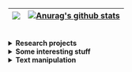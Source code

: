 
| <a href="https://github.com/anuraghazra/github-readme-stats"><img align="center" src="https://github-readme-stats.vercel.app/api/top-langs/?username=frandreoli&hide_border=true&layout=compact&langs_count=20&cache_seconds=21600" /></a> |  <a href="https://github.com/frandreoli/atoms_optical_response"><img align="center" src="https://github-readme-stats.vercel.app/api/pin/?username=frandreoli&repo=atoms_optical_response&hide_border=true&cache_seconds=21600" alt="Anurag's github stats" /></a> |
| ------------- | ------------- |


<br/>
 

<div>

<details>
  <summary><b>Research projects</b></summary>
 
  <ul>
    <br/>
    <li> <img align="center" src="https://img.shields.io/badge/Julia-purple" />  <img align="center" src="https://img.shields.io/badge/Mathematica-red" /> <b> <a href="https://github.com/frandreoli/atoms_optical_response">atoms_optical_response</a>. </b>Steady-state, optical response of large-scale systems of atomic emitters. Coded in Julia, optimized for multi-threading. A Mathematica notebook is provided to dynamically visualize the data.</li>
    <li> <img align="center" src="https://img.shields.io/badge/Julia-purple" /> <b> <a href="https://github.com/frandreoli/atoms_optical_dephasing">atoms_optical_dephasing</a>. </b>Dephasing dynamics of an atomic spin-wave, due to inter-atomic, optical interactions (using a first-order cumulant expansion).</i> </li>    
    <li> <img align="center" src="https://img.shields.io/badge/Julia-purple" /> <b> <a href="https://github.com/frandreoli/optimization_atoms_metalens">optimization_atoms_metalens</a>. </b>Toolbox of global algorithms to optimize the efficiency of an atomic metalens. </li>    
    <li> <img align="center" src="https://img.shields.io/badge/Julia-purple" />  <b> optimization_atoms_adjoint. </b>
      Optimization of the collective, linear optical response of an ensemble of quantum emitters, through the inverse-design of their spatial positions (adjoint algorithms). </li>
    <li> <img align="center" src="https://img.shields.io/badge/Julia-purple" /> <b> optimization_atoms_QM. </b>       Optimization of the efficiency of an atomic-based quantum memory, via the inverse-design of the atomic positions (particle-swarm algorithm).</li>
    <br/>
  </ul>
 
</details>

<details>
  <summary><b>Some interesting stuff</b></summary>
 
  <ul>
    <br/>
    <li> <img align="center" src="https://img.shields.io/badge/Julia-purple" /> <b> <a href="https://github.com/frandreoli/random_packing_hard_spheres">random_packing_hard_spheres</a>. </b>A grid-based algorithm to uniformly sample the positions of hard (non-overlapping) spheres inside a cuboid.</li>
    <li> <img align="center" src="https://img.shields.io/badge/C-gray" /> <b> <img align="center" src="https://img.shields.io/badge/Python-blue" /> <a href="https://github.com/frandreoli/random_graph_percolation"> random_graph_percolation.</a> </b> A C script to compute the super-cluster phase transition in a random graph with all-to-all connections, with a Python notebook to analyze the data.</li>
    <br/>
  </ul>
 
</details>

<details>
  <summary><b>Text manipulation</b></summary>
  <ul>
    <br/>
    <li> <img align="center" src="https://img.shields.io/badge/Python-blue" /> <img align="center" src="https://img.shields.io/badge/Mathematica-red" />  <b> <a href="https://github.com/frandreoli/biblio_convert_bib_to_md">biblio_convert_bib_to_md</a>. </b>A Python script to import some entries from a BibTex (.bib) bibliography and display it in a convenient Markdown (.md) format. A Mathematica notebook is provided as well.</li>
    <li> <img align="center" src="https://img.shields.io/badge/Python-blue" /> <b> <a href="https://github.com/frandreoli/text_lemma_count">text_lemma_count</a>. </b> Few Python scripts to read a text file from a PDF, count the words, lemmatize them and then count the lemmas. A Python notebook is provided, ready to use.</li>
       <li> <b> (BST) <a href="https://github.com/frandreoli/biblio_style_ieeetr_fra">biblio_style_ieeetr_fra</a>. </b> Modified version of the IEEE-Transactions style for BibTeX bibliographies.</li>
    <br/>
  </ul>
</details>

</div>
